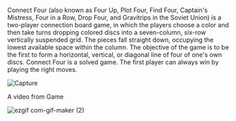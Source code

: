 Connect Four (also known as Four Up, Plot Four, Find Four, Captain's Mistress, Four in a Row, Drop Four, and Gravitrips in the Soviet Union) is a two-player connection board game, in which the players choose a color and then take turns dropping colored discs into a seven-column, six-row vertically suspended grid. The pieces fall straight down, occupying the lowest available space within the column. The objective of the game is to be the first to form a horizontal, vertical, or diagonal line of four of one's own discs. Connect Four is a solved game. The first player can always win by playing the right moves.

![Capture](https://user-images.githubusercontent.com/54143711/127163074-0ce209c0-d6f0-459e-a12c-ccfba21e62e0.PNG)

A video from Game

![ezgif com-gif-maker (2)](https://user-images.githubusercontent.com/54143711/127163473-33a28f15-81d0-428d-be16-19bfe702b624.gif)
